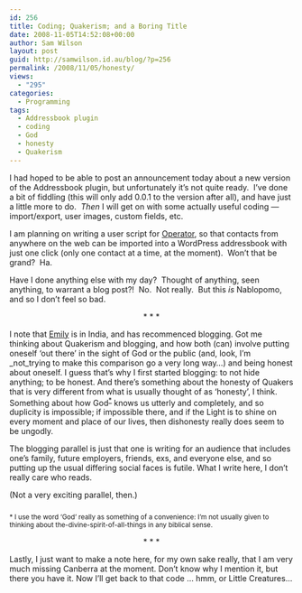 ```yaml
---
id: 256
title: Coding; Quakerism; and a Boring Title
date: 2008-11-05T14:52:08+00:00
author: Sam Wilson
layout: post
guid: http://samwilson.id.au/blog/?p=256
permalink: /2008/11/05/honesty/
views:
  - "295"
categories:
  - Programming
tags:
  - Addressbook plugin
  - coding
  - God
  - honesty
  - Quakerism
---
```

I had hoped to be able to post an announcement today about a new version of the Addressbook plugin, but unfortunately it’s not quite ready.  I’ve done a bit of fiddling (this will only add 0.0.1 to the version after all), and have just a little more to do.  _Then_ I will get on with some actually useful coding — import/export, user images, custom fields, etc.

I am planning on writing a user script for [Operator](http://www.kaply.com/weblog/operator/ "Mike’s Musings: Operator Extension for Firefox"), so that contacts from anywhere on the web can be imported into a WordPress addressbook with just one click (only one contact at a time, at the moment).  Won’t that be grand?  Ha.

Have I done anything else with my day?  Thought of anything, seen anything, to warrant a blog post?!  No.  Not really.  But this _is_ Nablopomo, and so I don’t feel so bad.

<p style="text-align:center">
  * * *
</p>

I note that [Emily](http://lighttraveller.blogspot.com/) is in India, and has recommenced blogging. Got me thinking about Quakerism and blogging, and how both (can) involve putting oneself ‘out there’ in the sight of God or the public (and, look, I’m _not_trying to make this comparison go a very long way…) and being honest about oneself. I guess that’s why I first started blogging: to not hide anything; to be honest. And there’s something about the honesty of Quakers that is very different from what is usually thought of as ‘honesty’, I think. Something about how God<sup><a href='#note-265'>*</a></sup> knows us utterly and completely, and so duplicity is impossible; if impossible there, and if the Light is to shine on every moment and place of our lives, then dishonesty really does seem to be ungodly.

The blogging parallel is just that one is writing for an audience that includes one’s family, future employers, friends, exs, and everyone else, and so putting up the usual differing social faces is futile. What I write here, I don’t really care who reads. 

(Not a very exciting parallel, then.)

<p style="margin-top:2em;font-size:smaller">
  <a name="note-265">*</a> I use the word ‘God’ really as something of a convenience: I’m not usually given to thinking about the-divine-spirit-of-all-things in any biblical sense.
</p>

<p style="text-align:center">
  * * *
</p>

Lastly, I just want to make a note here, for my own sake really, that I am very much missing Canberra at the moment. Don’t know why I mention it, but there you have it. Now I’ll get back to that code … hmm, or Little Creatures…